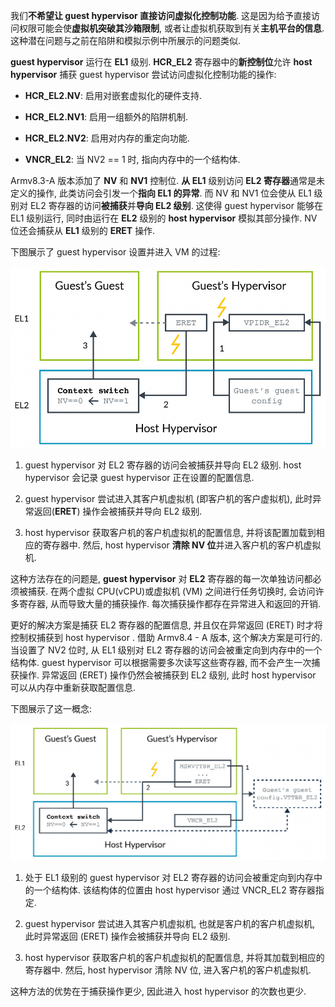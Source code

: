 
我们**不希望让 guest hypervisor 直接访问虚拟化控制功能**. 这是因为给予直接访问权限可能会使**虚拟机突破其沙箱限制**, 或者让虚拟机获取到有关**主机平台的信息**. 这种潜在问题与之前在陷阱和模拟示例中所展示的问题类似.

**guest hypervisor** 运行在 **EL1** 级别. **HCR_EL2** 寄存器中的**新控制位**允许 **host hypervisor** 捕获 guest hypervisor 尝试访问虚拟化控制功能的操作:

- **HCR_EL2.NV**: 启用对嵌套虚拟化的硬件支持.

- **HCR_EL2.NV1**: 启用一组额外的陷阱机制.

- **HCR_EL2.NV2**: 启用对内存的重定向功能.

- **VNCR_EL2**: 当 NV2 == 1 时, 指向内存中的一个结构体.

Armv8.3-A 版本添加了 **NV** 和 **NV1** 控制位. **从 EL1** 级别访问 **EL2 寄存器**通常是未定义的操作, 此类访问会引发一个**指向 EL1 的异常**. 而 NV 和 NV1 位会使从 EL1 级别对 EL2 寄存器的访问**被捕获**并**导向 EL2 级别**. 这使得 guest hypervisor 能够在 EL1 级别运行, 同时由运行在 **EL2** 级别的 **host hypervisor** 模拟其部分操作. NV 位还会捕获从 **EL1** 级别的 **ERET** 操作.

下图展示了 guest hypervisor 设置并进入 VM 的过程:

<div align='center'>
<img src="./images/2025-02-22-15-51-54.png"/>
</div>

1. guest hypervisor 对 EL2 寄存器的访问会被捕获并导向 EL2 级别. host hypervisor 会记录 guest hypervisor 正在设置的配置信息.

2. guest hypervisor 尝试进入其客户机虚拟机 (即客户机的客户虚拟机), 此时异常返回(**ERET**) 操作会被捕获并导向 EL2 级别.

3. host hypervisor 获取客户机的客户机虚拟机的配置信息, 并将该配置加载到相应的寄存器中. 然后, host hypervisor **清除 NV 位**并进入客户机的客户机虚拟机.

这种方法存在的问题是, **guest hypervisor** 对 **EL2** 寄存器的每一次单独访问都必须被捕获. 在两个虚拟 CPU(vCPU)或虚拟机 (VM) 之间进行任务切换时, 会访问许多寄存器, 从而导致大量的捕获操作. 每次捕获操作都存在异常进入和返回的开销.

更好的解决方案是捕获 EL2 寄存器的配置信息, 并且仅在异常返回 (ERET) 时才将控制权捕获到 host hypervisor . 借助 Armv8.4 - A 版本, 这个解决方案是可行的. 当设置了 NV2 位时, 从 EL1 级别对 EL2 寄存器的访问会被重定向到内存中的一个结构体. guest hypervisor 可以根据需要多次读写这些寄存器, 而不会产生一次捕获操作. 异常返回 (ERET) 操作仍然会被捕获到 EL2 级别, 此时 host hypervisor 可以从内存中重新获取配置信息.

下图展示了这一概念:

<div align='center'>
<img src="./images/2025-02-22-15-52-47.png"/>
</div>

1. 处于 EL1 级别的 guest hypervisor 对 EL2 寄存器的访问会被重定向到内存中的一个结构体. 该结构体的位置由 host hypervisor 通过 VNCR_EL2 寄存器指定.

2. guest hypervisor 尝试进入其客户机虚拟机, 也就是客户机的客户机虚拟机, 此时异常返回 (ERET) 操作会被捕获并导向 EL2 级别.

3. host hypervisor 获取客户机的客户机虚拟机的配置信息, 并将其加载到相应的寄存器中. 然后, host hypervisor 清除 NV 位, 进入客户机的客户机虚拟机.

这种方法的优势在于捕获操作更少, 因此进入 host hypervisor 的次数也更少.

